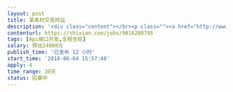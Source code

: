 ```yaml
---                
layout: post       
title: 某素材交易网站           
description: '<div class="content"></br><p class=""><a href="http://www.123rf.com.cn/" rel="nofollow" target="_blank">http://www.123rf.com.cn/</a></br><br/>网站开发，后端研发。</br><br/>素材库、订单、交易。</br><br/>第三方支付。</br><br/>要求坐班，按人天付费，每周几天可以协商。</br><br/>要求高级php工程师，懂架构、研发熟练，对品质有要求。</br></p></br></div>'     
contenturl: https://shixian.com/jobs/9016280795      
tags: [Api接口开发,全程坐班]            
salary: 预估24000元          
publish_time: '已发布 12 小时'         
start_time: '2018-06-04 15:57:48'           
apply: 4                   
time_range: 30天              
status: 招募中                  
---                 
```

